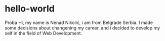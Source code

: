 # hello-world
Proba
Hi, my name is Nenad Nikolić, i am from Belgrade Serbia. I made some decisions about changening my career, and i decided to develop my self in the field of Web Development.
